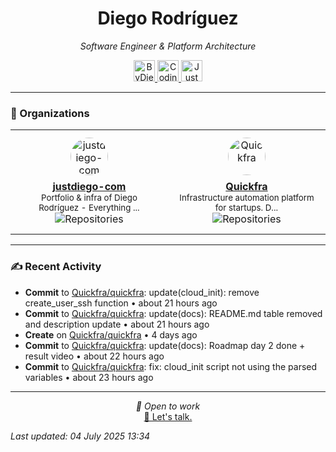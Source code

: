 
<div align="center" style="margin-top: 16px;">
<h1 align="center"><strong>Diego Rodríguez</strong></h1>
<i>Software Engineer & Platform Architecture</i>
<p></p>
  <a href="https://linkedin.com/in/bydiego" target="_blank">
    <img src="https://img.icons8.com/?size=100&id=8808&format=png&color=000000" alt="ByDiego LinkedIn" height="34" width="34">
</a>

<a href="https://youtube.com/@codingwithdew3066" target="_blank">
      <img src="https://img.icons8.com/?size=100&id=55200&format=png&color=000000" alt="Coding With Dew Youtube Channel" height="34" width="34">
</a>

<a href="https://justdiego.com" target="_blank">
    <img src="https://img.icons8.com/?size=100&id=bAmuw2Fk26u0&format=png&color=000000" alt="JustDiego Website" height="34" width="34">
</a>

</div>

---

### 🏢 Organizations

<table align="center">
  <tr>
    <td><div align="center" style="margin: 10px;">
  <a href="https://github.com/justdiego-com" target="_blank">
    <img src="https://avatars.githubusercontent.com/u/217927933?v=4" width="60" height="60" alt="justdiego-com" style="border-radius: 50%; margin-bottom: 8px;" />
  </a>
  <br>
  <strong><a href="https://github.com/justdiego-com" target="_blank">justdiego-com</a></strong>
  <br>
  <small>Portfolio & infra of Diego Rodríguez - Everything ...</small>
  <br>
  <img src="https://img.shields.io/badge/repos-1-blue?style=flat-square" alt="Repositories" />
</div></td><td><div align="center" style="margin: 10px;">
  <a href="https://github.com/Quickfra" target="_blank">
    <img src="https://avatars.githubusercontent.com/u/218400303?v=4" width="60" height="60" alt="Quickfra" style="border-radius: 50%; margin-bottom: 8px;" />
  </a>
  <br>
  <strong><a href="https://github.com/Quickfra" target="_blank">Quickfra</a></strong>
  <br>
  <small>Infrastructure automation platform for startups. D...</small>
  <br>
  <img src="https://img.shields.io/badge/repos-1-blue?style=flat-square" alt="Repositories" />
</div></td>
  </tr>
</table>

---

### ✍ Recent Activity


- <strong>Commit</strong> to <a href="https://github.com/Quickfra/quickfra">Quickfra/quickfra</a>: update(cloud_init): remove create_user_ssh function • about 21 hours ago
- <strong>Commit</strong> to <a href="https://github.com/Quickfra/quickfra">Quickfra/quickfra</a>: update(docs): README.md table removed and description update • about 21 hours ago
- <strong>Create</strong> on <a href="https://github.com/Quickfra/quickfra">Quickfra/quickfra</a> • 4 days ago
- <strong>Commit</strong> to <a href="https://github.com/Quickfra/quickfra">Quickfra/quickfra</a>: update(docs): Roadmap day 2 done + result video • about 22 hours ago
- <strong>Commit</strong> to <a href="https://github.com/Quickfra/quickfra">Quickfra/quickfra</a>: fix: cloud_init script not using the parsed variables • about 23 hours ago


---

<p align="center">
  <i>💼 Open to work</i><br>
  <a href="mailto:diego@justdiego.com">📧 Let's talk.</a>
</p>

*Last updated: 04 July 2025 13:34*   